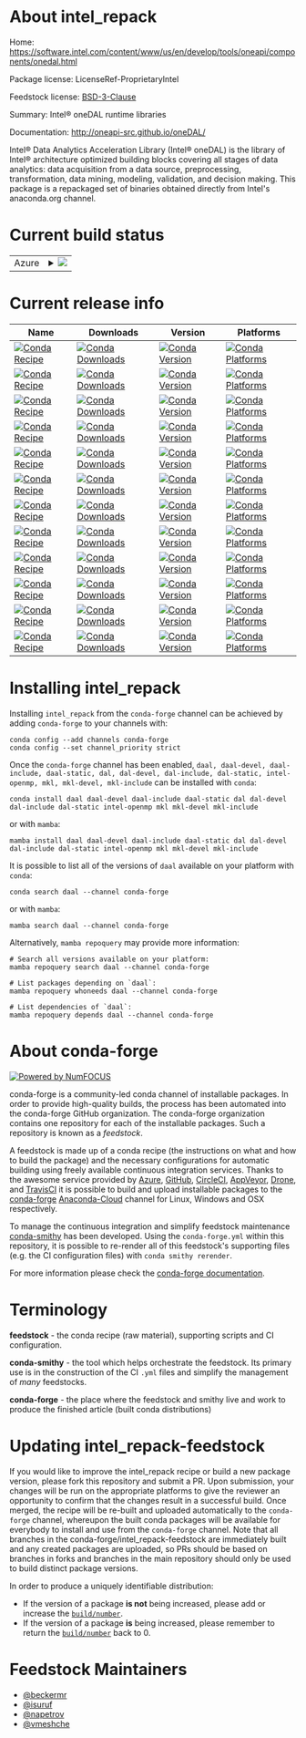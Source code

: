 About intel_repack
==================

Home: https://software.intel.com/content/www/us/en/develop/tools/oneapi/components/onedal.html

Package license: LicenseRef-ProprietaryIntel

Feedstock license: [BSD-3-Clause](https://github.com/conda-forge/intel_repack-feedstock/blob/main/LICENSE.txt)

Summary: Intel® oneDAL runtime libraries

Documentation: http://oneapi-src.github.io/oneDAL/

Intel® Data Analytics Acceleration Library (Intel® oneDAL) is the library of Intel® architecture
optimized building blocks covering all stages of data analytics: data acquisition from a data
source, preprocessing, transformation, data mining, modeling, validation, and decision making.
This package is a repackaged set of binaries obtained directly from Intel\'s anaconda.org channel.


Current build status
====================


<table>
    
  <tr>
    <td>Azure</td>
    <td>
      <details>
        <summary>
          <a href="https://dev.azure.com/conda-forge/feedstock-builds/_build/latest?definitionId=8901&branchName=main">
            <img src="https://dev.azure.com/conda-forge/feedstock-builds/_apis/build/status/intel_repack-feedstock?branchName=main">
          </a>
        </summary>
        <table>
          <thead><tr><th>Variant</th><th>Status</th></tr></thead>
          <tbody><tr>
              <td>linux_64</td>
              <td>
                <a href="https://dev.azure.com/conda-forge/feedstock-builds/_build/latest?definitionId=8901&branchName=main">
                  <img src="https://dev.azure.com/conda-forge/feedstock-builds/_apis/build/status/intel_repack-feedstock?branchName=main&jobName=linux&configuration=linux%20linux_64_" alt="variant">
                </a>
              </td>
            </tr><tr>
              <td>osx_64</td>
              <td>
                <a href="https://dev.azure.com/conda-forge/feedstock-builds/_build/latest?definitionId=8901&branchName=main">
                  <img src="https://dev.azure.com/conda-forge/feedstock-builds/_apis/build/status/intel_repack-feedstock?branchName=main&jobName=osx&configuration=osx%20osx_64_" alt="variant">
                </a>
              </td>
            </tr><tr>
              <td>win_64</td>
              <td>
                <a href="https://dev.azure.com/conda-forge/feedstock-builds/_build/latest?definitionId=8901&branchName=main">
                  <img src="https://dev.azure.com/conda-forge/feedstock-builds/_apis/build/status/intel_repack-feedstock?branchName=main&jobName=win&configuration=win%20win_64_" alt="variant">
                </a>
              </td>
            </tr>
          </tbody>
        </table>
      </details>
    </td>
  </tr>
</table>

Current release info
====================

| Name | Downloads | Version | Platforms |
| --- | --- | --- | --- |
| [![Conda Recipe](https://img.shields.io/badge/recipe-daal-green.svg)](https://anaconda.org/conda-forge/daal) | [![Conda Downloads](https://img.shields.io/conda/dn/conda-forge/daal.svg)](https://anaconda.org/conda-forge/daal) | [![Conda Version](https://img.shields.io/conda/vn/conda-forge/daal.svg)](https://anaconda.org/conda-forge/daal) | [![Conda Platforms](https://img.shields.io/conda/pn/conda-forge/daal.svg)](https://anaconda.org/conda-forge/daal) |
| [![Conda Recipe](https://img.shields.io/badge/recipe-daal--devel-green.svg)](https://anaconda.org/conda-forge/daal-devel) | [![Conda Downloads](https://img.shields.io/conda/dn/conda-forge/daal-devel.svg)](https://anaconda.org/conda-forge/daal-devel) | [![Conda Version](https://img.shields.io/conda/vn/conda-forge/daal-devel.svg)](https://anaconda.org/conda-forge/daal-devel) | [![Conda Platforms](https://img.shields.io/conda/pn/conda-forge/daal-devel.svg)](https://anaconda.org/conda-forge/daal-devel) |
| [![Conda Recipe](https://img.shields.io/badge/recipe-daal--include-green.svg)](https://anaconda.org/conda-forge/daal-include) | [![Conda Downloads](https://img.shields.io/conda/dn/conda-forge/daal-include.svg)](https://anaconda.org/conda-forge/daal-include) | [![Conda Version](https://img.shields.io/conda/vn/conda-forge/daal-include.svg)](https://anaconda.org/conda-forge/daal-include) | [![Conda Platforms](https://img.shields.io/conda/pn/conda-forge/daal-include.svg)](https://anaconda.org/conda-forge/daal-include) |
| [![Conda Recipe](https://img.shields.io/badge/recipe-daal--static-green.svg)](https://anaconda.org/conda-forge/daal-static) | [![Conda Downloads](https://img.shields.io/conda/dn/conda-forge/daal-static.svg)](https://anaconda.org/conda-forge/daal-static) | [![Conda Version](https://img.shields.io/conda/vn/conda-forge/daal-static.svg)](https://anaconda.org/conda-forge/daal-static) | [![Conda Platforms](https://img.shields.io/conda/pn/conda-forge/daal-static.svg)](https://anaconda.org/conda-forge/daal-static) |
| [![Conda Recipe](https://img.shields.io/badge/recipe-dal-green.svg)](https://anaconda.org/conda-forge/dal) | [![Conda Downloads](https://img.shields.io/conda/dn/conda-forge/dal.svg)](https://anaconda.org/conda-forge/dal) | [![Conda Version](https://img.shields.io/conda/vn/conda-forge/dal.svg)](https://anaconda.org/conda-forge/dal) | [![Conda Platforms](https://img.shields.io/conda/pn/conda-forge/dal.svg)](https://anaconda.org/conda-forge/dal) |
| [![Conda Recipe](https://img.shields.io/badge/recipe-dal--devel-green.svg)](https://anaconda.org/conda-forge/dal-devel) | [![Conda Downloads](https://img.shields.io/conda/dn/conda-forge/dal-devel.svg)](https://anaconda.org/conda-forge/dal-devel) | [![Conda Version](https://img.shields.io/conda/vn/conda-forge/dal-devel.svg)](https://anaconda.org/conda-forge/dal-devel) | [![Conda Platforms](https://img.shields.io/conda/pn/conda-forge/dal-devel.svg)](https://anaconda.org/conda-forge/dal-devel) |
| [![Conda Recipe](https://img.shields.io/badge/recipe-dal--include-green.svg)](https://anaconda.org/conda-forge/dal-include) | [![Conda Downloads](https://img.shields.io/conda/dn/conda-forge/dal-include.svg)](https://anaconda.org/conda-forge/dal-include) | [![Conda Version](https://img.shields.io/conda/vn/conda-forge/dal-include.svg)](https://anaconda.org/conda-forge/dal-include) | [![Conda Platforms](https://img.shields.io/conda/pn/conda-forge/dal-include.svg)](https://anaconda.org/conda-forge/dal-include) |
| [![Conda Recipe](https://img.shields.io/badge/recipe-dal--static-green.svg)](https://anaconda.org/conda-forge/dal-static) | [![Conda Downloads](https://img.shields.io/conda/dn/conda-forge/dal-static.svg)](https://anaconda.org/conda-forge/dal-static) | [![Conda Version](https://img.shields.io/conda/vn/conda-forge/dal-static.svg)](https://anaconda.org/conda-forge/dal-static) | [![Conda Platforms](https://img.shields.io/conda/pn/conda-forge/dal-static.svg)](https://anaconda.org/conda-forge/dal-static) |
| [![Conda Recipe](https://img.shields.io/badge/recipe-intel--openmp-green.svg)](https://anaconda.org/conda-forge/intel-openmp) | [![Conda Downloads](https://img.shields.io/conda/dn/conda-forge/intel-openmp.svg)](https://anaconda.org/conda-forge/intel-openmp) | [![Conda Version](https://img.shields.io/conda/vn/conda-forge/intel-openmp.svg)](https://anaconda.org/conda-forge/intel-openmp) | [![Conda Platforms](https://img.shields.io/conda/pn/conda-forge/intel-openmp.svg)](https://anaconda.org/conda-forge/intel-openmp) |
| [![Conda Recipe](https://img.shields.io/badge/recipe-mkl-green.svg)](https://anaconda.org/conda-forge/mkl) | [![Conda Downloads](https://img.shields.io/conda/dn/conda-forge/mkl.svg)](https://anaconda.org/conda-forge/mkl) | [![Conda Version](https://img.shields.io/conda/vn/conda-forge/mkl.svg)](https://anaconda.org/conda-forge/mkl) | [![Conda Platforms](https://img.shields.io/conda/pn/conda-forge/mkl.svg)](https://anaconda.org/conda-forge/mkl) |
| [![Conda Recipe](https://img.shields.io/badge/recipe-mkl--devel-green.svg)](https://anaconda.org/conda-forge/mkl-devel) | [![Conda Downloads](https://img.shields.io/conda/dn/conda-forge/mkl-devel.svg)](https://anaconda.org/conda-forge/mkl-devel) | [![Conda Version](https://img.shields.io/conda/vn/conda-forge/mkl-devel.svg)](https://anaconda.org/conda-forge/mkl-devel) | [![Conda Platforms](https://img.shields.io/conda/pn/conda-forge/mkl-devel.svg)](https://anaconda.org/conda-forge/mkl-devel) |
| [![Conda Recipe](https://img.shields.io/badge/recipe-mkl--include-green.svg)](https://anaconda.org/conda-forge/mkl-include) | [![Conda Downloads](https://img.shields.io/conda/dn/conda-forge/mkl-include.svg)](https://anaconda.org/conda-forge/mkl-include) | [![Conda Version](https://img.shields.io/conda/vn/conda-forge/mkl-include.svg)](https://anaconda.org/conda-forge/mkl-include) | [![Conda Platforms](https://img.shields.io/conda/pn/conda-forge/mkl-include.svg)](https://anaconda.org/conda-forge/mkl-include) |

Installing intel_repack
=======================

Installing `intel_repack` from the `conda-forge` channel can be achieved by adding `conda-forge` to your channels with:

```
conda config --add channels conda-forge
conda config --set channel_priority strict
```

Once the `conda-forge` channel has been enabled, `daal, daal-devel, daal-include, daal-static, dal, dal-devel, dal-include, dal-static, intel-openmp, mkl, mkl-devel, mkl-include` can be installed with `conda`:

```
conda install daal daal-devel daal-include daal-static dal dal-devel dal-include dal-static intel-openmp mkl mkl-devel mkl-include
```

or with `mamba`:

```
mamba install daal daal-devel daal-include daal-static dal dal-devel dal-include dal-static intel-openmp mkl mkl-devel mkl-include
```

It is possible to list all of the versions of `daal` available on your platform with `conda`:

```
conda search daal --channel conda-forge
```

or with `mamba`:

```
mamba search daal --channel conda-forge
```

Alternatively, `mamba repoquery` may provide more information:

```
# Search all versions available on your platform:
mamba repoquery search daal --channel conda-forge

# List packages depending on `daal`:
mamba repoquery whoneeds daal --channel conda-forge

# List dependencies of `daal`:
mamba repoquery depends daal --channel conda-forge
```


About conda-forge
=================

[![Powered by
NumFOCUS](https://img.shields.io/badge/powered%20by-NumFOCUS-orange.svg?style=flat&colorA=E1523D&colorB=007D8A)](https://numfocus.org)

conda-forge is a community-led conda channel of installable packages.
In order to provide high-quality builds, the process has been automated into the
conda-forge GitHub organization. The conda-forge organization contains one repository
for each of the installable packages. Such a repository is known as a *feedstock*.

A feedstock is made up of a conda recipe (the instructions on what and how to build
the package) and the necessary configurations for automatic building using freely
available continuous integration services. Thanks to the awesome service provided by
[Azure](https://azure.microsoft.com/en-us/services/devops/), [GitHub](https://github.com/),
[CircleCI](https://circleci.com/), [AppVeyor](https://www.appveyor.com/),
[Drone](https://cloud.drone.io/welcome), and [TravisCI](https://travis-ci.com/)
it is possible to build and upload installable packages to the
[conda-forge](https://anaconda.org/conda-forge) [Anaconda-Cloud](https://anaconda.org/)
channel for Linux, Windows and OSX respectively.

To manage the continuous integration and simplify feedstock maintenance
[conda-smithy](https://github.com/conda-forge/conda-smithy) has been developed.
Using the ``conda-forge.yml`` within this repository, it is possible to re-render all of
this feedstock's supporting files (e.g. the CI configuration files) with ``conda smithy rerender``.

For more information please check the [conda-forge documentation](https://conda-forge.org/docs/).

Terminology
===========

**feedstock** - the conda recipe (raw material), supporting scripts and CI configuration.

**conda-smithy** - the tool which helps orchestrate the feedstock.
                   Its primary use is in the construction of the CI ``.yml`` files
                   and simplify the management of *many* feedstocks.

**conda-forge** - the place where the feedstock and smithy live and work to
                  produce the finished article (built conda distributions)


Updating intel_repack-feedstock
===============================

If you would like to improve the intel_repack recipe or build a new
package version, please fork this repository and submit a PR. Upon submission,
your changes will be run on the appropriate platforms to give the reviewer an
opportunity to confirm that the changes result in a successful build. Once
merged, the recipe will be re-built and uploaded automatically to the
`conda-forge` channel, whereupon the built conda packages will be available for
everybody to install and use from the `conda-forge` channel.
Note that all branches in the conda-forge/intel_repack-feedstock are
immediately built and any created packages are uploaded, so PRs should be based
on branches in forks and branches in the main repository should only be used to
build distinct package versions.

In order to produce a uniquely identifiable distribution:
 * If the version of a package **is not** being increased, please add or increase
   the [``build/number``](https://docs.conda.io/projects/conda-build/en/latest/resources/define-metadata.html#build-number-and-string).
 * If the version of a package **is** being increased, please remember to return
   the [``build/number``](https://docs.conda.io/projects/conda-build/en/latest/resources/define-metadata.html#build-number-and-string)
   back to 0.

Feedstock Maintainers
=====================

* [@beckermr](https://github.com/beckermr/)
* [@isuruf](https://github.com/isuruf/)
* [@napetrov](https://github.com/napetrov/)
* [@vmeshche](https://github.com/vmeshche/)

